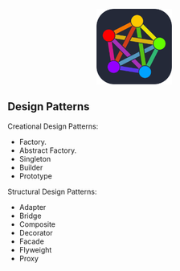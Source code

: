 <p align="center"><a href="https://github.com/alifdelgado/design-patterns" target="_blank"><img src="https://raw.githubusercontent.com/tandpfun/skill-icons/main/icons/Fediverse-Dark.svg" width="150" alt="Design Patterns"></a></p>

## Design Patterns

Creational Design Patterns:

- Factory.
- Abstract Factory.
- Singleton
- Builder
- Prototype

Structural Design Patterns:

- Adapter
- Bridge
- Composite
- Decorator
- Facade
- Flyweight
- Proxy
